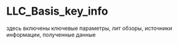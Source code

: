 # LLC_Basis_key_info

здесь включены ключевые параметры, лит обзоры, источники информации, полученные данные